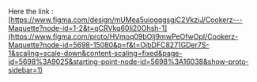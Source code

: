 Here the link : [https://www.figma.com/design/mUMea5uiogqgsgjC2VkziJ/Cookerz---Maquette?node-id=1-2&t=qCRVkq60Ii20Ohsh-1](https://www.figma.com/proto/HVmoq09bOlj9mwPeOfwOpI/Cookerz-Maquette?node-id=5698-15080&p=f&t=OjbDFC8271GDer7S-1&scaling=scale-down&content-scaling=fixed&page-id=5698%3A9025&starting-point-node-id=5698%3A16038&show-proto-sidebar=1)
